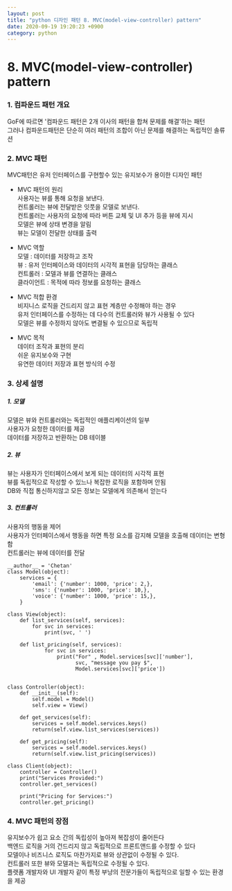```yaml
---
layout: post
title: "python 디자인 패턴 8. MVC(model-view-controller) pattern"
date: 2020-09-19 19:20:23 +0900
category: python
---
```


# 8. MVC(model-view-controller) pattern

### 1. 컴파운드 패턴 개요
GoF에 따르면 '컴파운드 패턴은 2개 이사의 패턴을 합쳐 문제를 해결'하는 패턴 <br>
그러나 컴파운드패턴은 단순히 여러 패턴의 조합이 아닌 문제를 해결하는 독립적인 솔류션  <br>

### 2. MVC 패턴
MVC패턴은 유저 인터페이스를 구현할수 있는 유지보수가 용이한 디자인 패턴 <br>

- MVC 패턴의 원리  <br>
사용자는 뷰를 통해 요청을 보낸다. <br>
컨트롤러는 뷰에 전달받은 잇풋을 모델로 보낸다. <br>
컨트롤러는 사용자의 요청에 따라 버튼 교체 및 UI 추가 등을 뷰에 지시 <br>
모델은 뷰에 상태 변경을 알림 <br>
뷰는 모델이 전달한 상태를 출력 <br>

- MVC 역할 <br>
모델 : 데이터를 저장하고 조작 <br>
뷰 : 유저 인터페이스와 데이터의 시각적 표현을 담당하는 클래스 <br>
컨트롤러 : 모델과 뷰를 연결하는 클래스 <br>
클라이언트 : 목적에 따라 정보를 요청하는 클래스 <br>

- MVC 적합 환경  <br>
비지니스 로직을 건드리지 않고 표현 계층만 수정해야 하는 경우  <br>
유저 인터페이스를 수정하는 데 다수의 컨트롤러와 뷰가 사용될 수 있다  <br>
모델은 뷰를 수정하지 않아도 변결될 수 있으므로 독립적  <br>

- MVC 목적  <br>
데이터 조작과 표현의 분리  <br>
쉬운 유지보수와 구현  <br>
유연한 데이터 저장과 표현 방식의 수정  <br>

### 3. 상세 설명
##### 1. 모델  <br>
모델은 뷰와 컨트롤러와는 독립적인 애플리케이션의 일부  <br>
사용자가 요청한 데이터를 제공  <br>
데이터를 저장하고 반환하는 DB 테이블  <br>

##### 2. 뷰 <br>
뷰는 사용자가 인터페이스에서 보게 되는 데이터의 시각적 표현  <br>
뷰를 독립적으로 작성할 수 있느나 복잡한 로직을 포함하며 안됨  <br>
DB와 직접 통신하지않고 모든 정보는 모델에게 의존해서 얻는다  <br>

##### 3. 컨트롤러  <br>
사용자의 행동을 제어  <br>
사용자가 인터페이스에서 행동을 하면 특정 요소를 감지해 모델을 호출해 데이터는 변형함  <br>
컨트롤러는 뷰에 데이터를 전달  <br>

```
__author__ = 'Chetan'
class Model(object):
    services = {
        'email': {'number': 1000, 'price': 2,},
        'sms': {'number': 1000, 'price': 10,},
        'voice': {'number': 1000, 'price': 15,},
    }

class View(object):
    def list_services(self, services):
        for svc in services:
            print(svc, ' ')

    def list_pricing(self, services):
            for svc in services:
                print("For" , Model.services[svc]['number'],
                      svc, "message you pay $",
                      Model.services[svc]['price'])


class Controller(object):
    def __init__(self):
        self.model = Model()
        self.view = View()

    def get_services(self):
        services = self.model.services.keys()
        return(self.view.list_services(services))

    def get_pricing(self):
        services = self.model.services.keys()
        return(self.view.list_pricing(services))

class Client(object):
    controller = Controller()
    print("Services Provided:")
    controller.get_services()

    print("Pricing for Services:")
    controller.get_pricing()
```

### 4. MVC 패턴의 장점
유지보수가 쉽고 요소 간의 독립성이 높아져 복잡성이 줄어든다 <br>
백엔드 로직을 거의 건드리지 않고 독립적으로 프론트앤드를 수정할 수 있다  <br>
모델이나 비즈니스 로직도 마찬가지로 뷰와 상관없이 수정될 수 있다.  <br>
컨트롤러 또한 뷰와 모델과는 독립적으로 수정될 수 있다.  <br>
플랫폼 개발자와 UI 개발자 같이 특정 부냥의 전문가들이 독립적으로 일할 수 있는 환경을 제공  <br>







